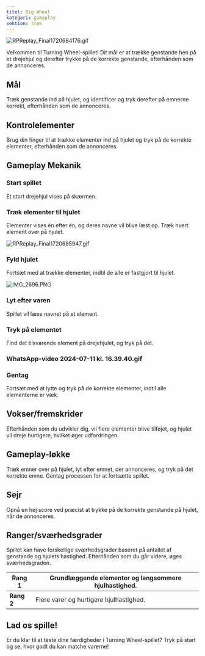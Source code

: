 ```yaml
---
titel: Big Wheel
kategori: gameplay
sektion: træk
---
```

![RPReplay_Final1720684176.gif](https://help.Studycat.com/hc/article_attachments/34931476777625)


Velkommen til Turning Wheel-spillet! Dit mål er at trække genstande hen på et drejehjul og derefter trykke på de korrekte genstande, efterhånden som de annonceres.


## Mål


Træk genstande ind på hjulet, og identificer og tryk derefter på emnerne korrekt, efterhånden som de annonceres.


## Kontrolelementer


Brug din finger til at trække elementer ind på hjulet og tryk på de korrekte elementer, efterhånden som de annonceres.


## Gameplay Mekanik


### Start spillet


Et stort drejehjul vises på skærmen.


### Træk elementer til hjulet


Elementer vises én efter én, og deres navne vil blive læst op. Træk hvert element over på hjulet.


![RPReplay_Final1720685947.gif](https://help.Studycat.com/hc/article_attachments/34932060072217)


### Fyld hjulet


Fortsæt med at trække elementer, indtil de alle er fastgjort til hjulet.


![IMG_2696.PNG](https://help.Studycat.com/hc/article_attachments/34825529495577)


### Lyt efter varen


Spillet vil læse navnet på et element.


### Tryk på elementet


Find det tilsvarende element på drejehjulet, og tryk på det.


### WhatsApp-video 2024-07-11 kl. 16.39.40.gif


### Gentag


Fortsæt med at lytte og tryk på de korrekte elementer, indtil alle elementerne er væk.


## Vokser/fremskrider


Efterhånden som du udvikler dig, vil flere elementer blive tilføjet, og hjulet vil dreje hurtigere, hvilket øger udfordringen.


## Gameplay-løkke


Træk emner over på hjulet, lyt efter emnet, der annonceres, og tryk på det korrekte emne. Gentag processen for at fortsætte spillet.


## Sejr


Opnå en høj score ved præcist at trykke på de korrekte genstande på hjulet, når de annonceres.


## Ranger/sværhedsgrader


Spillet kan have forskellige sværhedsgrader baseret på antallet af genstande og hjulets hastighed. Efterhånden som du går videre, øges sværhedsgraden.




| **Rang 1** | Grundlæggende elementer og langsommere hjulhastighed. |
| --- | --- |
| **Rang 2** | Flere varer og hurtigere hjulhastighed. |


## Lad os spille!


Er du klar til at teste dine færdigheder i Turning Wheel-spillet? Tryk på start og se, hvor godt du kan matche varerne!